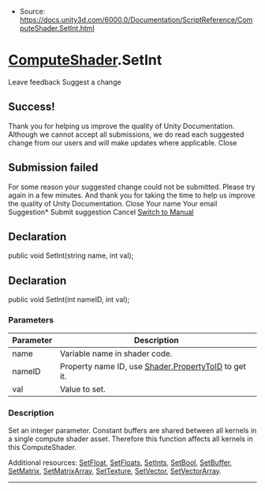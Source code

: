 * Source: https://docs.unity3d.com/6000.0/Documentation/ScriptReference/ComputeShader.SetInt.html

#  [ComputeShader](https://docs.unity3d.com/6000.0/Documentation/ScriptReference/ComputeShader.html).SetInt
Leave feedback
Suggest a change
## Success!
Thank you for helping us improve the quality of Unity Documentation. Although we cannot accept all submissions, we do read each suggested change from our users and will make updates where applicable.
Close
## Submission failed
For some reason your suggested change could not be submitted. Please <a>try again</a> in a few minutes. And thank you for taking the time to help us improve the quality of Unity Documentation.
Close
Your name Your email Suggestion* Submit suggestion
Cancel
[Switch to Manual](https://docs.unity3d.com/6000.0/Documentation/Manual/class-ComputeShader.html "Go to ComputeShader Component in the Manual")
## Declaration
public void SetInt(string name, int val); 
## Declaration
public void SetInt(int nameID, int val); 
### Parameters
Parameter | Description  
---|---  
name | Variable name in shader code.  
nameID | Property name ID, use [Shader.PropertyToID](https://docs.unity3d.com/6000.0/Documentation/ScriptReference/Shader.PropertyToID.html) to get it.  
val | Value to set.  
### Description
Set an integer parameter.
Constant buffers are shared between all kernels in a single compute shader asset. Therefore this function affects all kernels in this ComputeShader.  
  
Additional resources: [SetFloat](https://docs.unity3d.com/6000.0/Documentation/ScriptReference/ComputeShader.SetFloat.html), [SetFloats](https://docs.unity3d.com/6000.0/Documentation/ScriptReference/ComputeShader.SetFloats.html), [SetInts](https://docs.unity3d.com/6000.0/Documentation/ScriptReference/ComputeShader.SetInts.html), [SetBool](https://docs.unity3d.com/6000.0/Documentation/ScriptReference/ComputeShader.SetBool.html), [SetBuffer](https://docs.unity3d.com/6000.0/Documentation/ScriptReference/ComputeShader.SetBuffer.html), [SetMatrix](https://docs.unity3d.com/6000.0/Documentation/ScriptReference/ComputeShader.SetMatrix.html), [SetMatrixArray](https://docs.unity3d.com/6000.0/Documentation/ScriptReference/ComputeShader.SetMatrixArray.html), [SetTexture](https://docs.unity3d.com/6000.0/Documentation/ScriptReference/ComputeShader.SetTexture.html), [SetVector](https://docs.unity3d.com/6000.0/Documentation/ScriptReference/ComputeShader.SetVector.html), [SetVectorArray](https://docs.unity3d.com/6000.0/Documentation/ScriptReference/ComputeShader.SetVectorArray.html).
* * *
